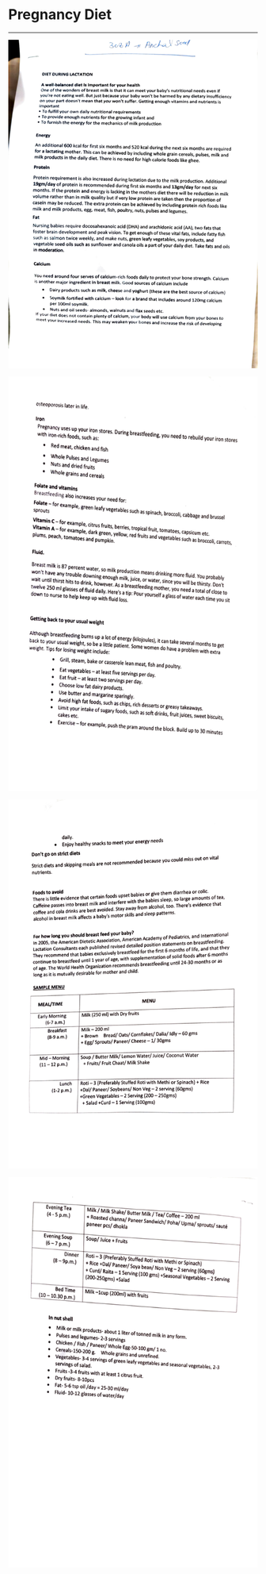 # Pregnancy Diet

---

![image](media/Pregnancy-Diet-image1.png)

![image](media/Pregnancy-Diet-image2.png)

![image](media/Pregnancy-Diet-image3.png)

![image](media/Pregnancy-Diet-image4.png)
